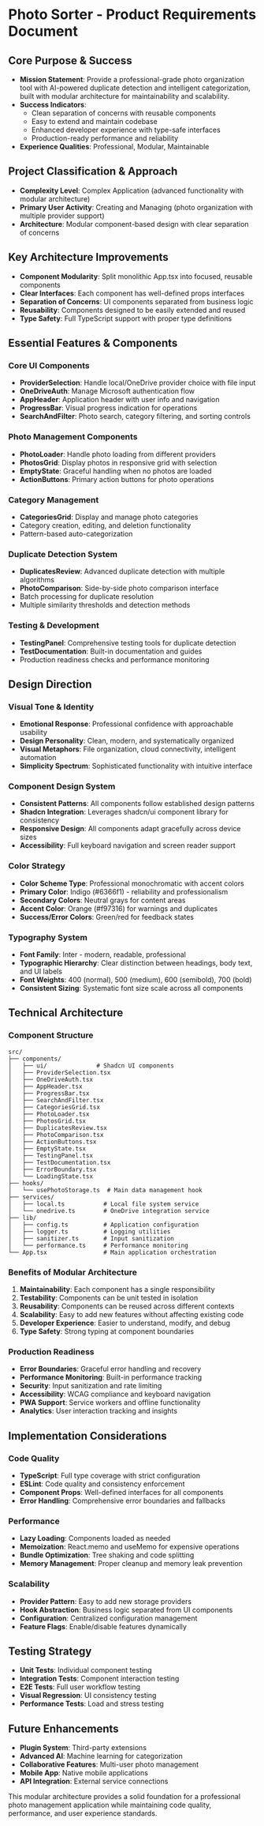 # Photo Sorter - Product Requirements Document

## Core Purpose & Success
- **Mission Statement**: Provide a professional-grade photo organization tool with AI-powered duplicate detection and intelligent categorization, built with modular architecture for maintainability and scalability.
- **Success Indicators**: 
  - Clean separation of concerns with reusable components
  - Easy to extend and maintain codebase
  - Enhanced developer experience with type-safe interfaces
  - Production-ready performance and reliability
- **Experience Qualities**: Professional, Modular, Maintainable

## Project Classification & Approach
- **Complexity Level**: Complex Application (advanced functionality with modular architecture)
- **Primary User Activity**: Creating and Managing (photo organization with multiple provider support)
- **Architecture**: Modular component-based design with clear separation of concerns

## Key Architecture Improvements
- **Component Modularity**: Split monolithic App.tsx into focused, reusable components
- **Clear Interfaces**: Each component has well-defined props interfaces
- **Separation of Concerns**: UI components separated from business logic
- **Reusability**: Components designed to be easily extended and reused
- **Type Safety**: Full TypeScript support with proper type definitions

## Essential Features & Components

### Core UI Components
- **ProviderSelection**: Handle local/OneDrive provider choice with file input
- **OneDriveAuth**: Manage Microsoft authentication flow
- **AppHeader**: Application header with user info and navigation
- **ProgressBar**: Visual progress indication for operations
- **SearchAndFilter**: Photo search, category filtering, and sorting controls

### Photo Management Components
- **PhotoLoader**: Handle photo loading from different providers
- **PhotosGrid**: Display photos in responsive grid with selection
- **EmptyState**: Graceful handling when no photos are loaded
- **ActionButtons**: Primary action buttons for photo operations

### Category Management
- **CategoriesGrid**: Display and manage photo categories
- Category creation, editing, and deletion functionality
- Pattern-based auto-categorization

### Duplicate Detection System
- **DuplicatesReview**: Advanced duplicate detection with multiple algorithms
- **PhotoComparison**: Side-by-side photo comparison interface
- Batch processing for duplicate resolution
- Multiple similarity thresholds and detection methods

### Testing & Development
- **TestingPanel**: Comprehensive testing tools for duplicate detection
- **TestDocumentation**: Built-in documentation and guides
- Production readiness checks and performance monitoring

## Design Direction

### Visual Tone & Identity
- **Emotional Response**: Professional confidence with approachable usability
- **Design Personality**: Clean, modern, and systematically organized
- **Visual Metaphors**: File organization, cloud connectivity, intelligent automation
- **Simplicity Spectrum**: Sophisticated functionality with intuitive interface

### Component Design System
- **Consistent Patterns**: All components follow established design patterns
- **Shadcn Integration**: Leverages shadcn/ui component library for consistency
- **Responsive Design**: All components adapt gracefully across device sizes
- **Accessibility**: Full keyboard navigation and screen reader support

### Color Strategy
- **Color Scheme Type**: Professional monochromatic with accent colors
- **Primary Color**: Indigo (#6366f1) - reliability and professionalism
- **Secondary Colors**: Neutral grays for content areas
- **Accent Color**: Orange (#f97316) for warnings and duplicates
- **Success/Error Colors**: Green/red for feedback states

### Typography System
- **Font Family**: Inter - modern, readable, professional
- **Typographic Hierarchy**: Clear distinction between headings, body text, and UI labels
- **Font Weights**: 400 (normal), 500 (medium), 600 (semibold), 700 (bold)
- **Consistent Sizing**: Systematic font size scale across all components

## Technical Architecture

### Component Structure
```
src/
├── components/
│   ├── ui/              # Shadcn UI components
│   ├── ProviderSelection.tsx
│   ├── OneDriveAuth.tsx
│   ├── AppHeader.tsx
│   ├── ProgressBar.tsx
│   ├── SearchAndFilter.tsx
│   ├── CategoriesGrid.tsx
│   ├── PhotoLoader.tsx
│   ├── PhotosGrid.tsx
│   ├── DuplicatesReview.tsx
│   ├── PhotoComparison.tsx
│   ├── ActionButtons.tsx
│   ├── EmptyState.tsx
│   ├── TestingPanel.tsx
│   ├── TestDocumentation.tsx
│   ├── ErrorBoundary.tsx
│   └── LoadingState.tsx
├── hooks/
│   └── usePhotoStorage.ts  # Main data management hook
├── services/
│   ├── local.ts           # Local file system service
│   └── onedrive.ts        # OneDrive integration service
├── lib/
│   ├── config.ts          # Application configuration
│   ├── logger.ts          # Logging utilities
│   ├── sanitizer.ts       # Input sanitization
│   └── performance.ts     # Performance monitoring
└── App.tsx                # Main application orchestration
```

### Benefits of Modular Architecture
1. **Maintainability**: Each component has a single responsibility
2. **Testability**: Components can be unit tested in isolation
3. **Reusability**: Components can be reused across different contexts
4. **Scalability**: Easy to add new features without affecting existing code
5. **Developer Experience**: Easier to understand, modify, and debug
6. **Type Safety**: Strong typing at component boundaries

### Production Readiness
- **Error Boundaries**: Graceful error handling and recovery
- **Performance Monitoring**: Built-in performance tracking
- **Security**: Input sanitization and rate limiting
- **Accessibility**: WCAG compliance and keyboard navigation
- **PWA Support**: Service workers and offline functionality
- **Analytics**: User interaction tracking and insights

## Implementation Considerations

### Code Quality
- **TypeScript**: Full type coverage with strict configuration
- **ESLint**: Code quality and consistency enforcement
- **Component Props**: Well-defined interfaces for all components
- **Error Handling**: Comprehensive error boundaries and fallbacks

### Performance
- **Lazy Loading**: Components loaded as needed
- **Memoization**: React.memo and useMemo for expensive operations
- **Bundle Optimization**: Tree shaking and code splitting
- **Memory Management**: Proper cleanup and memory leak prevention

### Scalability
- **Provider Pattern**: Easy to add new storage providers
- **Hook Abstraction**: Business logic separated from UI components
- **Configuration**: Centralized configuration management
- **Feature Flags**: Enable/disable features dynamically

## Testing Strategy
- **Unit Tests**: Individual component testing
- **Integration Tests**: Component interaction testing  
- **E2E Tests**: Full user workflow testing
- **Visual Regression**: UI consistency testing
- **Performance Tests**: Load and stress testing

## Future Enhancements
- **Plugin System**: Third-party extensions
- **Advanced AI**: Machine learning for categorization
- **Collaborative Features**: Multi-user photo management
- **Mobile App**: Native mobile applications
- **API Integration**: External service connections

This modular architecture provides a solid foundation for a professional photo management application while maintaining code quality, performance, and user experience standards.